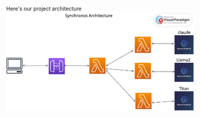 Here's our project architecture
![Alt Text](https://github.com/4019charan/cu-Hackit/blob/main/project.png)
